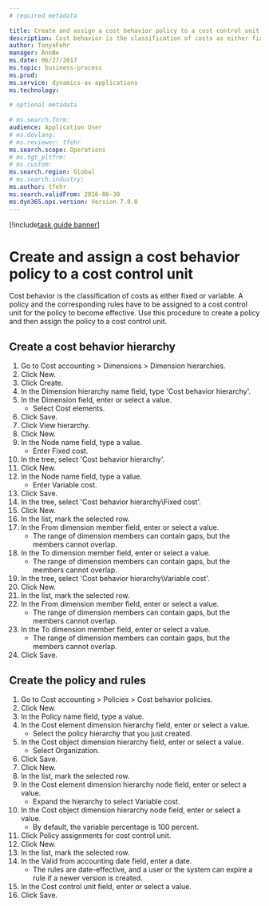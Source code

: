 ```yaml
--- 
# required metadata 
 
title: Create and assign a cost behavior policy to a cost control unit
description: Cost behavior is the classification of costs as either fixed or variable. 
author: TonyaFehr 
manager: AnnBe 
ms.date: 06/27/2017
ms.topic: business-process 
ms.prod:  
ms.service: dynamics-ax-applications 
ms.technology:  
 
# optional metadata 
 
# ms.search.form:   
audience: Application User 
# ms.devlang:  
# ms.reviewer: tfehr 
ms.search.scope: Operations 
# ms.tgt_pltfrm:  
# ms.custom:  
ms.search.region: Global
# ms.search.industry: 
ms.author: tfehr 
ms.search.validFrom: 2016-06-30 
ms.dyn365.ops.version: Version 7.0.0 
---
```


[!include[task guide banner](../../includes/task-guide-banner.md)]

# Create and assign a cost behavior policy to a cost control unit

Cost behavior is the classification of costs as either fixed or variable. A policy and the corresponding rules have to be assigned to a cost control unit for the policy to become effective. Use this procedure to create a policy and then assign the policy to a cost control unit.


## Create a cost behavior hierarchy
1. Go to Cost accounting > Dimensions > Dimension hierarchies.
2. Click New.
3. Click Create.
4. In the Dimension hierarchy name field, type 'Cost behavior hierarchy'.
5. In the Dimension field, enter or select a value.
    * Select Cost elements.  
6. Click Save.
7. Click View hierarchy.
8. Click New.
9. In the Node name field, type a value.
    * Enter Fixed cost.  
10. In the tree, select 'Cost behavior hierarchy'.
11. Click New.
12. In the Node name field, type a value.
    * Enter Variable cost.  
13. Click Save.
14. In the tree, select 'Cost behavior hierarchy\Fixed cost'.
15. Click New.
16. In the list, mark the selected row.
17. In the From dimension member field, enter or select a value.
    * The range of dimension members can contain gaps, but the members cannot overlap.  
18. In the To dimension member field, enter or select a value.
    * The range of dimension members can contain gaps, but the members cannot overlap.  
19. In the tree, select 'Cost behavior hierarchy\Variable cost'.
20. Click New.
21. In the list, mark the selected row.
22. In the From dimension member field, enter or select a value.
    * The range of dimension members can contain gaps, but the members cannot overlap.  
23. In the To dimension member field, enter or select a value.
    * The range of dimension members can contain gaps, but the members cannot overlap.  
24. Click Save.

## Create the policy and rules
1. Go to Cost accounting > Policies > Cost behavior policies.
2. Click New.
3. In the Policy name field, type a value.
4. In the Cost element dimension hierarchy field, enter or select a value.
    * Select the policy hierarchy that you just created.  
5. In the Cost object dimension hierarchy field, enter or select a value.
    * Select Organization.  
6. Click Save.
7. Click New.
8. In the list, mark the selected row.
9. In the Cost element dimension hierarchy node field, enter or select a value.
    * Expand the hierarchy to select Variable cost.  
10. In the Cost object dimension hierarchy node field, enter or select a value.
    * By default, the variable percentage is 100 percent.  
11. Click Policy assignments for cost control unit.
12. Click New.
13. In the list, mark the selected row.
14. In the Valid from accounting date field, enter a date.
    * The rules are date-effective, and a user or the system can expire a rule if a newer version is created.  
15. In the Cost control unit field, enter or select a value.
16. Click Save.

